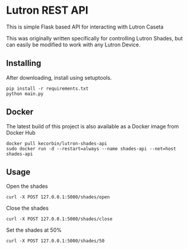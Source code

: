 Lutron REST API
=============

This is simple Flask based API for interacting with Lutron Caseta

This was originally written specifically for controlling Lutron Shades, but can easily
be modified to work with any Lutron Device.


## Installing

After downloading, install using setuptools.

    pip install -r requirements.txt
    python main.py

## Docker


The latest build of this project is also available as a Docker image from Docker Hub

    docker pull kecorbin/lutron-shades-api
    sudo docker run -d --restart=always --name shades-api --net=host shades-api

## Usage

Open the shades

    curl -X POST 127.0.0.1:5000/shades/open

Close the shades

    curl -X POST 127.0.0.1:5000/shades/close

Set the shades at 50%

    curl -X POST 127.0.0.1:5000/shades/50

